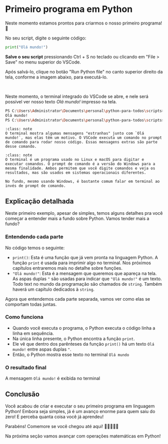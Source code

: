 # Primeiro programa em Python

Neste momento estamos prontos para criarmos o nosso primeiro programa! 🥳

No seu script, digite o seguinte código:

```python
print("Olá mundo!")
```

**Salve o seu script** pressionando Ctrl + S no teclado ou clicando em "File > Save" no menu superior do VSCode. 

Após salvá-lo, clique no botão "Run Python file" no canto superior direito da tela, conforme a imagem abaixo, para executá-lo.

```{image} ../img/cap03-sec00-run-python-file-icon.png
```

</br>Neste momento, o terminal integrado do VSCode se abre, e nele será possível ver nosso texto *Olá mundo!* impresso na tela.

```bash
PS C:\Users\Administrator\Documents\personal\python-para-todos\scripts> & C:/Users/Administrator/AppData/Local/Programs/Python/Python312/python.exe c:/Users/Administrator/Documents/personal/python-para-todos/scripts/meu_primeiro_script.py
Olá mundo!
PS C:\Users\Administrator\Documents\personal\python-para-todos\scripts>
```

```{admonition} Nota 1
:class: note
O terminal mostra algumas mensagens "estranhas" junto com `Olá mundo!`, mas elas têm um motivo. O VSCode executa um comando no prompt de comando para rodar nosso código. Essas mensagens extras são parte desse comando.
```

```{admonition} Nota 2
:class: note
O terminal é um programa usado no Linux e macOS para digitar e executar comandos. O prompt de comando é a versão do Windows para a mesma finalidade. Ambos permitem que você digite comandos e veja os resultados, mas são usados em sistemas operacionais diferentes.

No fundo, mesmo usando Windows, é bastante comum falar em terminal ao invés de prompt de comando.
```

## Explicação detalhada

Neste primeiro exemplo, apesar de simples, temos alguns detalhes pra você começar a entender mais a fundo sobre Python. Vamos tender mais a fundo?

### Entendendo cada parte

No código temos o seguinte:
- `print()`: Esta é uma função que já vem pronta na linguagem Python. A função `print` é usada para imprimir algo no terminal. Nos próximos capítulos entraremos mais no detalhe sobre funções.
- `"Olá mundo!"`: Esta é a mensagem que queremos que apareça na tela. As aspas duplas `"` são usadas para indicar que `"Olá mundo!"` é um texto. Todo text no mundo da programação são chamados de `string`. Também haverá um capítulo dedicados à `string`.

Agora que entendemos cada parte separada, vamos ver como elas se comportam todas juntas.
  
### Como funciona

- Quando você executa o programa, o Python executa o código linha a linha em sequência.
- Na única linha presente, o Python encontra a função `print`.
- Ele vê que dentro dos parênteses da função `print()` há um texto `Olá mundo!` entre aspas duplas `"`.
- Então, o Python mostra esse texto no terminal `Olá mundo`

### O resultado final

A mensagem `Olá mundo!` é exibida no terminal


## Conclusão

Você acabou de criar e executar o seu primeiro programa em linguagem Python! Embora seja simples, já é um avanço enorme para quem saiu do zero! E perceba quanta coisa você já aprendeu!

Parabéns! Comemore se você chegou até aqui! 🤝🎉🙌🥳🤩

Na próxima seção vamos avançar com operações matemáticas em Python!